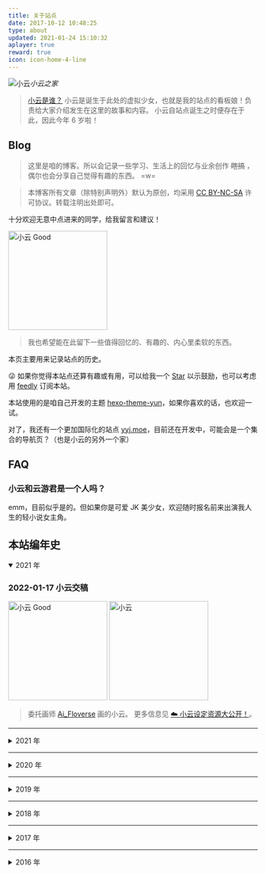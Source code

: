 ```yaml
---
title: 关于站点
date: 2017-10-12 10:48:25
type: about
updated: 2021-01-24 15:10:32
aplayer: true
reward: true
icon: icon-home-4-line
---
```


<!-- 人生浪费指南 -->
<!-- <meting-js
 id="497572729"
 server="netease"
 type="song"
 theme="#C20C0C">
</meting-js> -->

<!-- God knows -->
<!-- https://music.163.com/#/song?id=27876224 -->

<!-- River Flows In You -->
<!-- https://music.163.com/#/song?id=20110049 -->

<!-- "autoplay" -->

<meting-js
 id="20110049"
 server="netease"
 type="song"
 theme="#C20C0C">
</meting-js>

<img class="shadow-none" src="https://cdn.jsdelivr.net/gh/YunYouJun/yun/images/yun-alpha-compressed.webp" alt="小云">_小云之家_

> [小云是谁？](https://github.com/YunYouJun/yun)
> 小云是诞生于此处的虚拟少女，也就是我的站点的看板娘！负责给大家介绍发生在这里的故事和内容。
> 小云自站点诞生之时便存在于此，因此今年 6 岁啦！

## Blog

> 这里是咱的博客。所以会记录一些学习、生活上的回忆与业余创作 ~~瞎搞~~ ，偶尔也会分享自己觉得有趣的东西。 =w=

<div class="danger">

> 本博客所有文章（除特别声明外）默认为原创，均采用 [CC BY-NC-SA](https://creativecommons.org/licenses/by-nc-sa/4.0/deed.zh) 许可协议。转载注明出处即可。

</div>

十分欢迎无意中点进来的同学，给我留言和建议！

<img class="shadow-none" src="https://cdn.jsdelivr.net/gh/YunYouJun/yun/images/meme/yun-good-alpha-compressed.png" width="200" alt="小云 Good" />

> 我也希望能在此留下一些值得回忆的、有趣的、内心里柔软的东西。

本页主要用来记录站点的历史。

😜 如果你觉得本站点还算有趣或有用，可以给我一个 [Star](https://github.com/YunYouJun/yunyoujun.github.io) 以示鼓励，也可以考虑用 [feedly](https://feedly.com/i/subscription/feed%2Fhttps%3A%2F%2Fwww.yunyoujun.cn%2Fatom.xml) 订阅本站。

本站使用的是咱自己开发的主题 [hexo-theme-yun](https://github.com/YunYouJun/hexo-theme-yun/)，如果你喜欢的话，也欢迎一试。

对了，我还有一个更加国际化的站点 [yyj.moe](https://www.yyj.moe/)，目前还在开发中，可能会是一个集合的导航页？（也是小云的另外一个家）

## FAQ

### 小云和云游君是一个人吗？

emm，目前似乎是的。但如果你是可爱 JK 美少女，欢迎随时报名前来出演我人生的轻小说女主角。

## 本站编年史

<details open>
<summary>2021 年</summary>

### 2022-01-17 小云交稿

<img src="https://cdn.jsdelivr.net/gh/YunYouJun/yun/images/meme/yun-good-alpha-compressed.png" width="200" alt="小云 Good" />
<img src="https://cdn.jsdelivr.net/gh/YunYouJun/yun/images/yun-alpha-compressed.webp" width="200" alt="小云" />

> 委托画师 [Ai_Floverse](https://twitter.com/Ai_Floverse) 画的小云。
> 更多信息见 [☁️ 小云设定资源大公开！](https://github.com/YunYouJun/yun)。

</details>

---

<details>
<summary>2021 年</summary>

### 2021-12-05

设计了一个新 LOGO。（参考了小米 200w 设计）

<img src="https://yyj.moe/logo.png" width="100" alt="yyj.moe" />

### 2021-12-04

在 [NameSilo](https://www.namesilo.com/) 买了 [yyj.moe](https://yyj.moe) 域名。（$13.99 = =¥89.66）
~~作为小云出道的官网。~~

### 2021-09-04

在 [NameSilo](https://www.namesilo.com/) 买了 [advjs.org](https://advjs.org) 域名，打算好好做 [advjs](https://github.com/YunYouJun/advjs/)。

> NameSilo 网上随便搜个 $1 优惠券后（¥63.67（$9.79）），首年要比 GoDaddy 便宜（¥72.17）。

### 2021-05-11

[小空调](https://ac.yunyoujun.cn)带来的流量太可怕了，联系到了[又拍云](https://www.upyun.com/)赞助，感谢赞助的 1k 年代金券。

偷摸摸放个广告。

[![又拍云 CDN](https://upyun.yunyoujun.cn/images/upyun-cdn-adsense.jpg)](https://www.upyun.com/)

### 2021-03-07 19:43:34

加入[十年之约](https://www.foreverblog.cn/)。

### 2021-01-31

[SM.MS](https://sm.ms) 国内节点似乎挂了，免费图床终究有点不放心。

尝试了又拍云云存储 + [PicGo](https://github.com/Molunerfinn/PicGo) 的解决方案，打算重要的图片放到[这边](https://upyun.yunyoujun.cn)来。

### 2021-01-30

因为换成 Disqus 后，基本没有评论了（关爱空巢老云）。所以试了试 [Waline](https://waline.js.org/)，感觉还不错。

### 2021-01-26

因为没怎么用，掷骰子决定不再续费 [yunle.fun](https://yunle.fun) 域名了。

打算买一个 moe 的域名。

### 2021-01-09

因为 Valine 评论多次被爆破，弃用了 Valine，转为启用 Disqus。

</details>

---

<details>
<summary>2020 年</summary>

### 2020-06-15

QQ 域名邮箱（已经停止新用户申请）迁移腾讯企业邮箱

CF 酱， 👴 又回来了！

### 2020-06-09 备案信息核查整改

因为是托管在 GitHub 上，结果复查被要求在腾讯云备案成功的域名需要按照相关要求解析至腾讯云服务器。

想着要不干脆放弃备案好了……

### 2020-05-02 加入 [中文独立博客列表](https://github.com/timqian/chinese-independent-blogs)

- [Update blogs-original.csv: add yunyoujun.cn](https://github.com/timqian/chinese-independent-blogs/pull/363)

### 2020-04-17 又拍云 CDN

加入 [又拍云联盟](https://www.upyun.com/league)，拿到了代金券。开始使用又拍云 CDN。

### 2020-04-16 CDN 被刷

今日 12 点，正准备午休。突然收到 CDN 流量预警，发现被人刷 CDN 了。赶紧调低了带宽封顶，然后自动触发预警关闭了。（流量包 8.31GB/10GB)

> 腾讯云是后付费。还好没睡着。

本来还以为绝对够用来着。自我忖度还算文明友好，按理说应当也没招惹什么仇家。
在考虑要不要还是直接用 Cloudflare。

现在切换成了又拍云，并调了比较低的带宽预警。（但竟然没有超额自动关停的功能。有点 3G 时代运营商的感觉了。）

### 2020-04-06 GitHub Actions

[![GitHub Pages](https://github.com/YunYouJun/yunyoujun.github.io/workflows/GitHub%20Pages/badge.svg)](https://github.com/YunYouJun/yunyoujun.github.io/actions)

从使用了许久的 [Travis CI](https://travis-ci.com/github/YunYouJun/yunyoujun.github.io) 转为使用 [GitHub Actions](https://github.com/YunYouJun/yunyoujun.github.io/actions)。

### 2020-03-26 使用 [Cloudflare](https://www.cloudflare.com/) 解析

一觉起来，腾讯云的 CDN 不知为何挂了。索性迁移到 Cloudflare。（没过几天，又回去嫖腾讯云 CDN 了。）

> 后发现不是腾讯云的问题，是 GitHub Pages 的 HTTPS 证书被劫持了。[Github pages 的 HTTPS 是不是出问题了？](https://www.v2ex.com/t/656367)

### 2020-03-25 加入 [travellings](https://github.com/volfclub/travellings) & [bloghub](https://github.com/shidenggui/bloghub)

点击侧边栏的黑色小飞机或底部的链接，将随机跳转一个加入 [Travellings](https://travellings.link/) 的个人网站。

随机的邂逅，很有诗意。

[BlogHub](https://github.com/shidenggui/bloghub) 是一个开源的，中文独立博客导航站。

### 2020-02-25 ~ 2020-03-25 友链数 Up

其实此前真的完全没有考虑过友链这个东西，完全是自顾自地自娱自乐。

这个月猛然从原先的一位（[Yume](https://yumesama.cn/) 各种机缘巧合认识的朋友），偶然有朋友申请友链，猛然增加到 25 个。（其实一半是自己出去蹭的大佬）

加之，宣传了下本站的主题，访问量也增加了许多，导致自己都有些不好意思再发以前那样自爆羞耻的文章了。

### 2020-02-09 重定向至 www.yunyoujun.cn

由于此前启用了 CDN，CNAME 与 MX 记录发生冲突，导致域名邮箱收不到邮件。
陷入裸域名和域名邮箱二选一的境地（其实早就有过，但是当时还是没有下决心），当然还有撤掉 CDN 的选择。
但想着长痛不如短痛，还是狠下心来启用 www.yunyoujun.cn 。

渣渣百度竟然没有将 `yunyoujun.cn` 的收录重定向到 `www`，从零开始的 SEO。（~~反正百度无所谓~~）

### 2020-02-05 使用腾讯云 CDN 加速

[使用 CDN 加速你的 GitHub Pages 网站](https://www.yunyoujun.cn/posts/use-cdn-speed-up-site/)

</details>

---

<details>
<summary>2019 年</summary>

### 2019-05-19 hexo-theme-yun

使用自己的主题 [hexo-theme-yun@0.0.1](https://github.com/YunYouJun/hexo-theme-yun)，估计也将持续到它还存在的那一天。

### 2019-03-03 云游君的小站

回到 GitHub 后，百度的收录已经消失殆尽。
在想办法回复百度的 SEO 。虽然也没必要。

名字也返璞归真。

</details>

---

<details>
<summary>2018 年</summary>

### 2018-11-20 更名

更名：阴霾天空
此刻的我，大概正处于阴霾之下。

### 2018-03-08 yunle.fun

又注册了个新域名：<https://yunle.fun> 云乐坊
以后要是能开工作室就用这个名字吧(~~笑~~)

### 2018-01-28 HTTPS

网站开启强制 HTTPS 访问, 使用 亚信 SSL 免费证书, 腾讯云存储服务

</details>

---

<details>
<summary>2017 年</summary>

### 2017-11-20 Return to Github Pages

Coding 的服务不知为何挂了几个小时，虽然之后又恢复了。
加之腾讯云的解析变成 MX 与 CNAME 不可相同， GitHub 提供了 A 记录 IP 地址。
决定还是回到 Github 上来。

### 2017-12-11 迁移

[博客迁移至 Hexo](https://yunyoujun.cn/posts/hexo-build-note)

开始白嫖生涯

### 2017-11-20 更名

更名：云浦之南

真是奇怪的名字，当初是想仿效西山居之名，却有些东施效颦、画虎类犬。

金山创始人[求伯君](https://baike.baidu.com/item/求伯君)（说起来，第一次得知这位大名时，我还以为是网名。）也是西山居的创始人。

西山居也正因其小时候居住之所名为西山村而得名。

而我的家乡有一 `浦` 字，是港口城市的边陲小镇。

> 冬日有雪、夏有烟花，依山傍水。动漫中常见的意象与执念，一应俱全。（但是没有暖气。）

求伯君在大学时便自号 `西山居士`。

[居士](https://baike.baidu.com/item/居士)乃旧时出家人对在家信道的人的泛称。

在下年满十八，遵纪守法，爱国爱家，不碰烟酒，善养鸡鸭，多素少荤，爱吃西瓜。（居士乃居家之人，~~也就是家里蹲~~。）故想来我可自号云游居士。

### 2017-08-03 elpsy.cn

注册了个有意思的新域名：<https://elpsy.cn>

Elpsy Congroo! (不过还没想好干什么用)

虽然有考虑启用这个更酷的域名，但因为 `YunYouJun（云游君）` 正是自己的 ID ，所以自认还算好记，`yunyoujun.cn` 也会尽量坚持一直用下去。

### 2017-07-05 新域名

域名更换：<https://yunyoujun.cn>
(缘由是 online 太长了，又不好备案什么的吧)

</details>

---

<details>
<summary>2016 年</summary>

### 2016-12-31 建站

名称：**失去的时光**
域名：<http://yunyoujun.online>（已弃用）

> 当初之所以选择 `online` 后缀，是因为 刀剑神域（Sword Art Online）

一时兴起，故建站一试~ （By Wordpress）成功赶在了年末。
因为做东西总是三分钟热度，更新一次会间隔很久的样子。（~~不过反正也不会有人看到的吧。~~）
这里就像是承载着被遗忘了的时光一样.（~~点题了是不是！~~）

</details>
